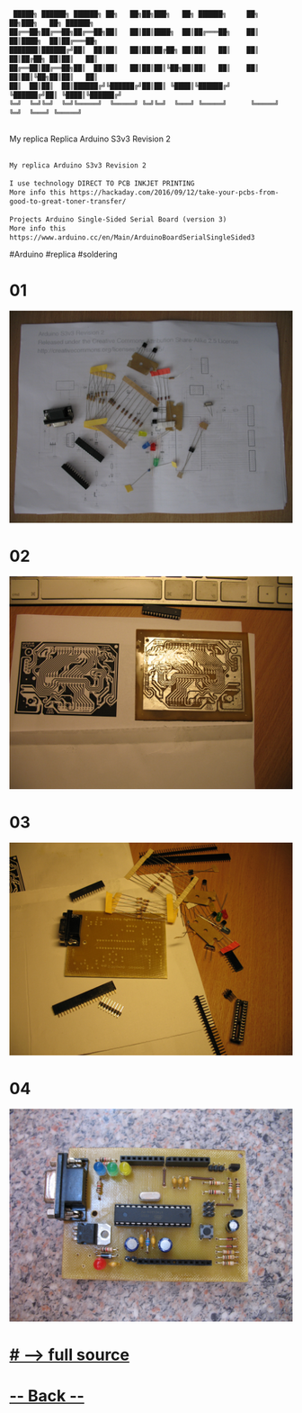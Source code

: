 ```
 █████╗ ██████╗ ██████╗ ██╗   ██╗██╗███╗   ██╗ ██████╗     ██╗   ██╗███╗   ██╗ ██████╗ 
██╔══██╗██╔══██╗██╔══██╗██║   ██║██║████╗  ██║██╔═══██╗    ██║   ██║████╗  ██║██╔═══██╗
███████║██████╔╝██║  ██║██║   ██║██║██╔██╗ ██║██║   ██║    ██║   ██║██╔██╗ ██║██║   ██║
██╔══██║██╔══██╗██║  ██║██║   ██║██║██║╚██╗██║██║   ██║    ██║   ██║██║╚██╗██║██║   ██║
██║  ██║██║  ██║██████╔╝╚██████╔╝██║██║ ╚████║╚██████╔╝    ╚██████╔╝██║ ╚████║╚██████╔╝
╚═╝  ╚═╝╚═╝  ╚═╝╚═════╝  ╚═════╝ ╚═╝╚═╝  ╚═══╝ ╚═════╝      ╚═════╝ ╚═╝  ╚═══╝ ╚═════╝ 
                                                    
```

My replica Replica Arduino S3v3 Revision 2

```

My replica Arduino S3v3 Revision 2

I use technology DIRECT TO PCB INKJET PRINTING
More info this https://hackaday.com/2016/09/12/take-your-pcbs-from-good-to-great-toner-transfer/

Projects Arduino Single-Sided Serial Board (version 3)
More info this https://www.arduino.cc/en/Main/ArduinoBoardSerialSingleSided3

```

#Arduino #replica #soldering


# 01

<img src="https://raw.githubusercontent.com/dotignore/Raspberry/master/differents_things/projects/06_Arduino/684763.png" alt ="" data-canonical-src="" width="700" />

# 02

<img src="https://raw.githubusercontent.com/dotignore/Raspberry/master/differents_things/projects/06_Arduino/IMG_0004.JPG" alt ="" data-canonical-src="" width="700" />

# 03

<img src="https://raw.githubusercontent.com/dotignore/Raspberry/master/differents_things/projects/06_Arduino/IMG_0005.JPG" alt ="" data-canonical-src="" width="700" />

# 04

<img src="https://raw.githubusercontent.com/dotignore/Raspberry/master/differents_things/projects/06_Arduino/IMG_0003.JPG" alt ="" data-canonical-src="" width="700" />

[<h1 id="custom-id"># --> full source </h1>](https://github.com/dotignore/Raspberry/tree/master/differents_things/projects/06_Arduino)

[<h1 id="custom-id"> -- Back --</h1>](https://github.com/dotignore/Raspberry/tree/master/differents_things/)

<!-- =-=-=-=-=-=-=-=-=-=-=-=-=-=-=-=-=-=-=-=-=-=-=-=-=-=-=-=-=-=-=-=-=-=-=-=-=-=-=-= -->
